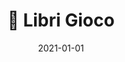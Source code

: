 ---
title: "📁 Libri Gioco"
summary: database dei libri giochi
date: 2021-01-01
type: 
weight: 70
---